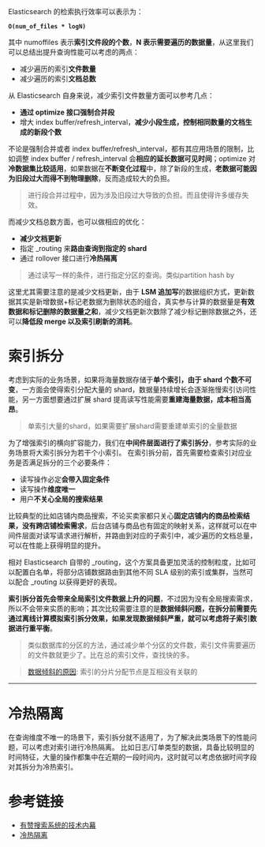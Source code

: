 
Elasticsearch 的检索执行效率可以表示为：

**`O(num_of_files * logN)`**

其中 numoffiles 表示**索引文件段的个数**，**N 表示需要遍历的数据量**，从这里我们可以总结出提升查询性能可以考虑的两点：

- 减少遍历的索引**文件数量**
- 减少遍历的索引**文档总数**

从 Elasticsearch 自身来说，减少索引文件数量方面可以参考几点：

- **通过 optimize 接口强制合并段**
- 增大 index buffer/refresh_interval，**减少小段生成，控制相同数量的文档生成的新段个数**

不论是强制合并或者 index buffer/refresh_interval，都有其应用场景的限制，比如调整 index buffer / refresh_interval 会**相应的延长数据可见时间**；optimize 对**冷数据集比较适用**，如果数据在**不断变化过程**中，除了新段的生成，**老数据可能因为旧段过大而得不到物理删除**，反而造成较大的负担。

> 进行段合并过程中，因为涉及旧段过大导致的负担。而且使得许多缓存失效。

而减少文档总数方面，也可以做相应的优化：

- **减少文档更新**
- 指定 _routing 来**路由查询到指定的 shard**
- 通过 rollover 接口进行**冷热隔离**

> 通过读写一样的条件，进行指定分区的查询。类似partition hash by

这里尤其需要注意的是减少文档更新，由于 **LSM 追加写**的数据组织方式，更新数据其实是新增数据+标记老数据为删除状态的组合，真实参与计算的数据量是**有效数据和标记删除的数据量之和**，减少文档更新次数除了减少标记删除数据之外，还可以**降低段 merge 以及索引刷新的消耗**。

# 索引拆分

考虑到实际的业务场景，如果将海量数据存储于**单个索引，由于 shard 个数不可变**，一方面会使得索引分配大量的 shard，数据量持续增长会逐渐拖慢索引访问性能，另一方面想要通过扩展 shard 提高读写性能需要**重建海量数据，成本相当高昂**。
> 单索引大量的shard，如果需要扩展shard需要重建单索引的全量数据

为了增强索引的横向扩容能力，我们在**中间件层面进行了索引拆分**，参考实际的业务场景将大索引拆分为若干个小索引。 在索引拆分前，首先需要检查索引对应业务是否满足拆分的三个必要条件：

- 读写操作必定**会带入固定条件**
- 读写操作**维度唯一**
- 用户**不关心全局的搜索结果**

比较典型的比如店铺内商品搜索，不论买卖家都只关心**固定店铺内的商品检索结果，没有跨店铺检索需求**，后台店铺与商品也有固定的映射关系，这样就可以在中间件层面对读写请求进行解析，并路由到对应的子索引中，减少遍历的文档总量，可以在性能上获得明显的提升。

相对 Elasticsearch 自带的 _routing，这个方案具备更加灵活的控制粒度，比如可以配置白名单，将部分店铺数据路由到其他不同 SLA 级别的索引或集群，当然可以配合 _routing 以获得更好的表现。

**索引拆分首先会带来全局索引文件数据上升的问题**，不过因为没有全局搜索需求，所以不会带来实质的影响；其次比较需要注意的是**数据倾斜问题，在拆分前需要先通过离线计算模拟索引拆分效果，如果发现数据倾斜严重，就可以考虑将子索引数据进行重平衡**。

> 类似数据库的分区的方法，通过减少单个分区的文件数，索引文件需要遍历的文件数就更少了。比在总的索引文件，查找快的多。

> [数据倾斜的原因](/notebook/elasticsearch/数据倾斜.md#多索引): 索引的分片分配节点是互相没有关联的

---

# 冷热隔离
在查询维度不唯一的场景下，索引拆分就不适用了，为了解决此类场景下的性能问题，可以考虑对索引进行冷热隔离。 比如日志/订单类型的数据，具备比较明显的时间特征，大量的操作都集中在近期的一段时间内，这时就可以考虑依据时间字段对其拆分为冷热索引。

# 参考链接

- [有赞搜索系统的技术内幕](https://tech.youzan.com/search-tech-2/)
- [冷热隔离](冷热隔离.md)
